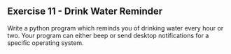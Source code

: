## Exercise 11 - Drink Water Reminder
Write a python program which reminds you of drinking water every hour or two. Your program can either beep or send desktop notifications for a specific operating system.